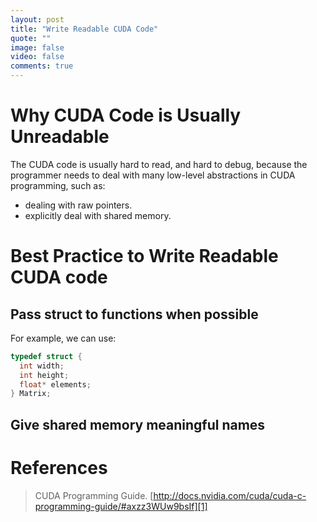 ```yaml
---
layout: post
title: "Write Readable CUDA Code"
quote: ""
image: false
video: false
comments: true
---
```


# Why CUDA Code is Usually Unreadable
The CUDA code is usually hard to read, and hard to debug, because the programmer needs to deal with many low-level abstractions in CUDA programming, such as:

+ dealing with raw pointers.
+ explicitly deal with shared memory.


# Best Practice to Write Readable CUDA code

## Pass struct to functions when possible

For example, we can use:

```C
typedef struct {
  int width;
  int height;
  float* elements;
} Matrix;
```

## Give shared memory meaningful names

# References
>CUDA Programming Guide. [http://docs.nvidia.com/cuda/cuda-c-programming-guide/#axzz3WUw9bsIf][1]



[1]:	http://docs.nvidia.com/cuda/cuda-c-programming-guide/#axzz3WUw9bsIf
